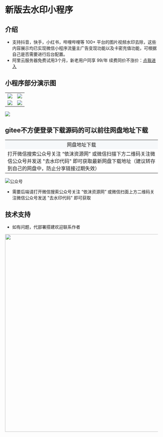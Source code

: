 # 新版去水印小程序

## 介绍
- 支持抖音，快手，小红书，哔哩哔哩等 100+ 平台的图片视频水印去除，这些内容展示均已实现微信小程序流量主广告变现功能以及卡密充值功能，可根据自己是否需要进行后台配置。
- 阿里云服务器免费试用3个月，新老用户同享 99/年 续费同价不涨价：[点我进入](https://www.aliyun.com/daily-act/ecs/activity_selection?userCode=ua4mkdxk)
## 小程序部分演示图

<table>
    <tr>
        <td><img src="https://simgs.emoboy.vip/app-show/shuiyin/wxh.jpg"/></td>
        <td><img src="https://simgs.emoboy.vip/app-show/shuiyin/3.png"/></td>
    </tr>
    <tr>
        <td><img src="https://simgs.emoboy.vip/app-show/shuiyin/4.png"/></td>
        <td><img src="https://simgs.emoboy.vip/app-show/shuiyin/6.png"/></td>
    </tr>
</table>
<img src="https://simgs.emoboy.vip/app-show/shuiyin/7.png"/>

## gitee不方便登录下载源码的可以前往网盘地址下载
<table>
    <tr>
        <td align="center" bgcolor=#F6F8FA>网盘地址下载</td>
    </tr>
    <tr>
        <td bgcolor=#FFFFFF>打开微信搜索公众号关注 “依沫资源网” 或微信扫描下方二维码关注微信公众号并发送 "去水印代码" 即可获取最新网盘下载地址（建议转存到自己的网盘中，防止分享链接过期失效） </td>
    </tr>
</table>
<img src="https://img.eplusskin.com/uploads/20240730/gongzhonghao2.png" alt="公众号"/>

* 需要后端请打开微信搜索公众号关注 “依沫资源网” 或微信扫面上方二维码关注微信公众号发送 "去水印代码" 即可获取

## 技术支持

- 如有问题，代部署搭建欢迎联系作者

<img width = "650" src="https://simgs.emoboy.vip/appimg/ause/wx_qq.png"/>




